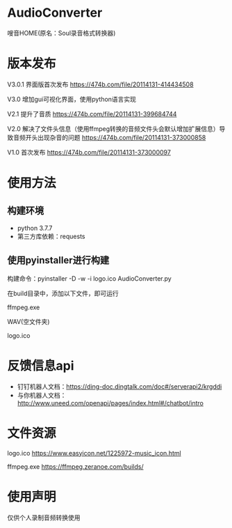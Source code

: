 # AudioConverter
嗖音HOME(原名：Soul录音格式转换器)

# 版本发布
V3.0.1 界面版首次发布
https://474b.com/file/20114131-414434508

V3.0 增加gui可视化界面，使用python语言实现

V2.1 提升了音质
https://474b.com/file/20114131-399684744

V2.0 解决了文件头信息（使用ffmpeg转换的音频文件头会默认增加扩展信息）导致音频开头出现杂音的问题
https://474b.com/file/20114131-373000858

V1.0 首次发布
https://474b.com/file/20114131-373000097

# 使用方法

## 构建环境
- python 3.7.7
- 第三方库依赖：requests

## 使用pyinstaller进行构建
构建命令：pyinstaller -D -w -i logo.ico AudioConverter.py

在build目录中，添加以下文件，即可运行

ffmpeg.exe

WAV(空文件夹)

logo.ico

# 反馈信息api
- 钉钉机器人文档：https://ding-doc.dingtalk.com/doc#/serverapi2/krgddi
- 与你机器人文档：http://www.uneed.com/openapi/pages/index.html#/chatbot/intro

# 文件资源
logo.ico https://www.easyicon.net/1225972-music_icon.html

ffmpeg.exe https://ffmpeg.zeranoe.com/builds/

# 使用声明
仅供个人录制音频转换使用
